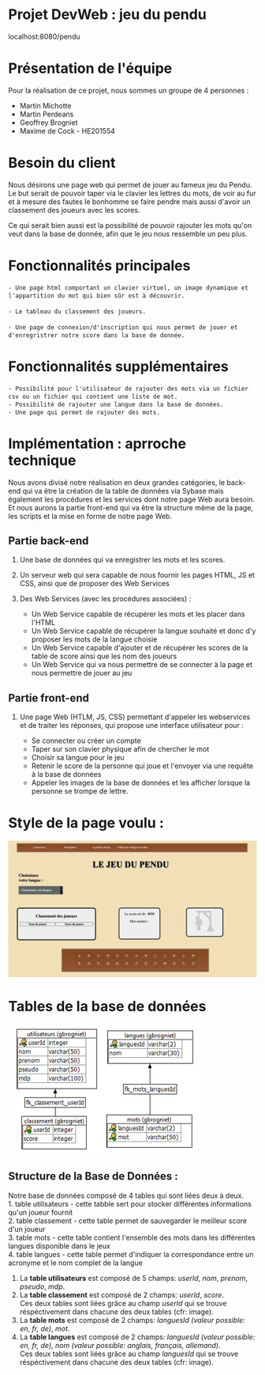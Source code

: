 # Projet DevWeb : jeu du pendu

localhost:8080/pendu

# Présentation de l'équipe
  Pour la réalisation de ce projet, nous sommes un groupe de 4 personnes :
   - Martin Michotte
   - Martin Perdeans
   - Geoffrey Brogniet
   - Maxime de Cock - HE201554
# Besoin du client

  Nous désirons une page web qui permet de jouer au fameux jeu du Pendu. Le but serait de pouvoir taper via le clavier les lettres du mots, de voir au fur et à mesure des fautes le bonhomme se faire pendre mais aussi d'avoir un classement des joueurs avec les scores.

  Ce qui serait bien aussi est la possibilité de pouvoir rajouter les mots qu'on veut dans la base de donnée, afin que le jeu nous ressemble un peu plus.
# Fonctionnalités principales

    - Une page html comportant un clavier virtuel, un image dynamique et l'appartition du mot qui bien sûr est à découvrir.

    - Le tableau du classement des joueurs.

    - Une page de connexion/d'inscription qui nous permet de jouer et d'enregristrer notre score dans la base de donnée.

# Fonctionnalités supplémentaires

    - Possibilité pour l'utilisateur de rajouter des mots via un fichier csv ou un fichier qui contient une liste de mot.
    - Possibilité de rajouter une langue dans la base de données. 
    - Une page qui permet de rajouter des mots.
    
    
# Implémentation : aprroche technique 

Nous avons divisé notre réalisation en deux grandes catégories, le back-end qui va être la création de la table de données via Sybase mais également les procédures et les services dont notre page Web aura besoin. Et nous aurons la partie front-end qui va être la structure même de la page, les scripts et la mise en forme de notre page Web. 

## Partie back-end 

1. Une base de données qui va enregistrer les mots et les scores. 

2. Un serveur web qui sera capable de nous fournir les pages HTML, JS et CSS, ainsi que de proposer des Web Services

3. Des Web Services (avec les procédures associées) : 

    - Un Web Service capable de récupérer les mots et les placer dans l'HTML
    - Un Web Service capable de récupérer la langue souhaité et donc d'y proposer les mots de la langue choisie
    - Un Web Service capable d'ajouter et de récupérer les scores de la table de score ainsi que les nom des joueurs
    - Un Web Service qui va nous permettre de se connecter à la page et nous permettre de jouer au jeu
    
## Partie front-end 

1. Une page Web (HTLM, JS, CSS) permettant d'appeler les webservices et de traiter les réponses, qui propose une interface utilisateur pour :

    - Se connecter ou créer un compte 
    - Taper sur son clavier physique afin de chercher le mot
    - Choisir sa langue pour le jeu
    - Retenir le score de la personne qui joue et l'envoyer via une requête à la base de données
    - Appeler les images de la base de données et les afficher lorsque la personne se trompe de lettre. 
    

# Style de la page voulu :

<img src="frontend/img/styleInterfaceFinal.png" alt="Style de la page"/>

# Tables de la base de données  

<img src="frontend/img/tableImg.png" alt="Image de la table de données" />
                                                                        
## Structure de la Base de Données : 
 Notre base de données composé de 4 tables qui sont liées deux à deux.<br/>
       1. table utilisateurs - cette tabble sert pour stocker différentes informations qu'un joueur fournit <br/>
       2. table classement - cette table permet de sauvegarder le meilleur score d'un joueur<br/>
       3. table mots - cette table contient l'ensemble des mots dans les différentes langues disponible dans le jeux<br/>
       4. table langues - cette table permet d'indiquer la correspondance entre un acronyme et le nom complet de la langue<br/>
       
 1. La **table utilisateurs** est composé de 5 champs: *userId*, *nom*, *prenom*, *pseudo*, *mdp*.
 2. La **table classement** est composé de 2 champs: *userId*, *score*.<br/>
 Ces deux tables sont liées grâce au champ *userId* qui se trouve réspéctivement dans chacune des deux tables (cfr: image).
 3. La **table mots** est composé de 2 champs: *languesId (valeur possible: en, fr, de)*, *mot*.
 4. La **table langues** est composé de 2 champs: *languesId (valeur possible: en, fr, de)*, *nom (valeur possible: anglais, français, allemand)*.<br/>
 Ces deux tables sont liées grâce au champ *languesId* qui se trouve réspéctivement dans chacune des deux tables (cfr: image).
